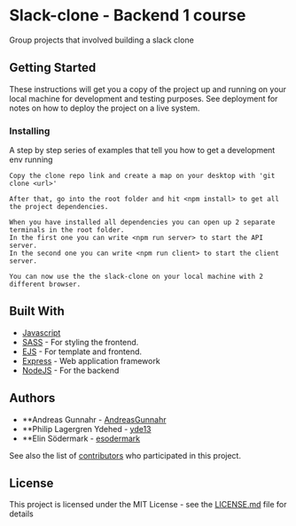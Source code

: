 # Slack-clone - Backend 1 course

Group projects that involved building a slack clone

## Getting Started

These instructions will get you a copy of the project up and running on your local machine for development and testing purposes. See deployment for notes on how to deploy the project on a live system.

### Installing

A step by step series of examples that tell you how to get a development env running

```
Copy the clone repo link and create a map on your desktop with 'git clone <url>'

```

```
After that, go into the root folder and hit <npm install> to get all the project dependencies.

```

```
When you have installed all dependencies you can open up 2 separate terminals in the root folder.
In the first one you can write <npm run server> to start the API server. 
In the second one you can write <npm run client> to start the client server. 
```

```
You can now use the the slack-clone on your local machine with 2 different browser.

```

## Built With

* [Javascript](https://www.javascript.com)
* [SASS](https://sass-lang.com/) - For styling the frontend.
* [EJS](https://ejs.co) - For template and frontend.
* [Express](https://expressjs.com) - Web application framework
* [NodeJS](https://nodejs.org/en) - For the backend


## Authors

* **Andreas Gunnahr - [AndreasGunnahr](https://github.com/AndreasGunnahr)
* **Philip Lagergren Ydehed - [yde13](https://github.com/yde13)
* **Elin Södermark - [esodermark](https://github.com/esodermark)

See also the list of [contributors](https://github.com/your/project/contributors) who participated in this project.

## License

This project is licensed under the MIT License - see the [LICENSE.md](LICENSE.md) file for details
